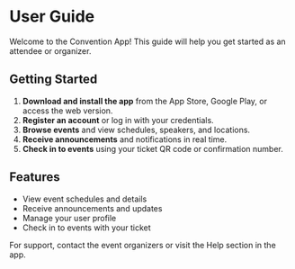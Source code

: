 # User Guide

Welcome to the Convention App! This guide will help you get started as an attendee or organizer.

## Getting Started

1. **Download and install the app** from the App Store, Google Play, or access the web version.
2. **Register an account** or log in with your credentials.
3. **Browse events** and view schedules, speakers, and locations.
4. **Receive announcements** and notifications in real time.
5. **Check in to events** using your ticket QR code or confirmation number.

## Features

- View event schedules and details
- Receive announcements and updates
- Manage your user profile
- Check in to events with your ticket

For support, contact the event organizers or visit the Help section in the app.
